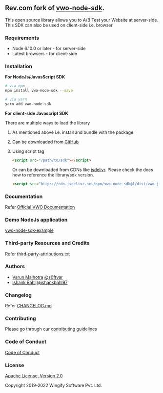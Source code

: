 ## Rev.com fork of [vwo-node-sdk](https://github.com/wingify/vwo-node-sdk).

This open source library allows you to A/B Test your Website at server-side. This SDK can also be used on client-side i.e. browser.

### Requirements

- Node 6.10.0 or later - for server-side
- Latest browsers - for client-side

### Installation

**For NodeJs/JavasScript SDK**

```bash
# via npm
npm install vwo-node-sdk --save

# via yarn
yarn add vwo-node-sdk
```

**For client-side Javascript SDK**

There are multiple ways to load the library

1. As mentioned above i.e. install and bundle with the package
2. Can be downloaded from [GitHub](https://github.com/wingify/vwo-node-sdk/tree/master/dist)
3. Using script tag

   ```html
   <script src="/path/to/sdk"></script>
   ```

   Or can be downloaded from CDNs like [jsdelivr](https://www.jsdelivr.com/). Please check the docs how to reference the library/sdk version.

   ```html
   <script src="https://cdn.jsdelivr.net/npm/vwo-node-sdk@1/dist/vwo-javascript-sdk.min.js"></script>
   ```

### Documentation

Refer [Official VWO Documentation](https://developers.vwo.com/docs/fullstack-overview)

### Demo NodeJs application

[vwo-node-sdk-example](https://github.com/wingify/vwo-node-sdk-example)

### Third-party Resources and Credits

Refer [third-party-attributions.txt](https://github.com/wingify/vwo-node-sdk/blob/master/third-party-attributions.txt)

### Authors

- [Varun Malhotra](https://github.com/softvar) [@s0ftvar](https://twitter.com/s0ftvar)
- [Ishank Bahl](https://github.com/ishankbahl) [@ishankbahl97](https://twitter.com/ishankbahl97)

### Changelog

Refer [CHANGELOG.md](https://github.com/wingify/vwo-node-sdk/blob/master/CHANGELOG.md)

### Contributing

Please go through our [contributing guidelines](https://github.com/wingify/vwo-node-sdk/blob/master/CONTRIBUTING.md)

### Code of Conduct

[Code of Conduct](https://github.com/wingify/vwo-node-sdk/blob/master/CODE_OF_CONDUCT.md)

### License

[Apache License, Version 2.0](https://github.com/wingify/vwo-node-sdk/blob/master/LICENSE)

Copyright 2019-2022 Wingify Software Pvt. Ltd.
